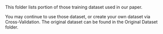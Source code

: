 This folder lists portion of those training dataset used in our paper. 

You may continue to use those dataset, or create your own dataset via Cross-Validation. The original dataset can be found in the Original Dataset folder.
